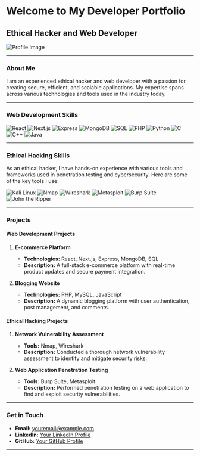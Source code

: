 # Welcome to My Developer Portfolio

## Ethical Hacker and Web Developer

![Profile Image](https://avatars.githubusercontent.com/u/583231?v=4)

---

### About Me

I am an experienced ethical hacker and web developer with a passion for creating secure, efficient, and scalable applications. My expertise spans across various technologies and tools used in the industry today.

---

### Web Development Skills

![React](https://img.icons8.com/color/48/000000/react-native.png)
![Next.js](https://img.icons8.com/color/48/000000/nextjs.png)
![Express](https://img.icons8.com/color/48/000000/express.png)
![MongoDB](https://img.icons8.com/color/48/000000/mongodb.png)
![SQL](https://img.icons8.com/color/48/000000/mysql-logo.png)
![PHP](https://img.icons8.com/officel/48/000000/php-logo.png)
![Python](https://img.icons8.com/color/48/000000/python.png)
![C](https://img.icons8.com/color/48/000000/c-programming.png)
![C++](https://img.icons8.com/color/48/000000/c-plus-plus-logo.png)
![Java](https://img.icons8.com/color/48/000000/java-coffee-cup-logo.png)

---

### Ethical Hacking Skills

As an ethical hacker, I have hands-on experience with various tools and frameworks used in penetration testing and cybersecurity. Here are some of the key tools I use:

![Kali Linux](https://img.icons8.com/color/48/000000/kali-linux.png)
![Nmap](https://img.icons8.com/color/48/000000/nmap.png)
![Wireshark](https://img.icons8.com/color/48/000000/wireshark.png)
![Metasploit](https://img.icons8.com/color/48/000000/metasploit.png)
![Burp Suite](https://img.icons8.com/color/48/000000/burp-suite.png)
![John the Ripper](https://img.icons8.com/color/48/000000/john-the-ripper.png)

---

### Projects

#### Web Development Projects

1. **E-commerce Platform**
   - **Technologies:** React, Next.js, Express, MongoDB, SQL
   - **Description:** A full-stack e-commerce platform with real-time product updates and secure payment integration.

2. **Blogging Website**
   - **Technologies:** PHP, MySQL, JavaScript
   - **Description:** A dynamic blogging platform with user authentication, post management, and comments.

#### Ethical Hacking Projects

1. **Network Vulnerability Assessment**
   - **Tools:** Nmap, Wireshark
   - **Description:** Conducted a thorough network vulnerability assessment to identify and mitigate security risks.

2. **Web Application Penetration Testing**
   - **Tools:** Burp Suite, Metasploit
   - **Description:** Performed penetration testing on a web application to find and exploit security vulnerabilities.

---

### Get in Touch

- **Email:** [youremail@example.com](mailto:youremail@example.com)
- **LinkedIn:** [Your LinkedIn Profile](https://www.linkedin.com)
- **GitHub:** [Your GitHub Profile](https://github.com/yourusername)

---
